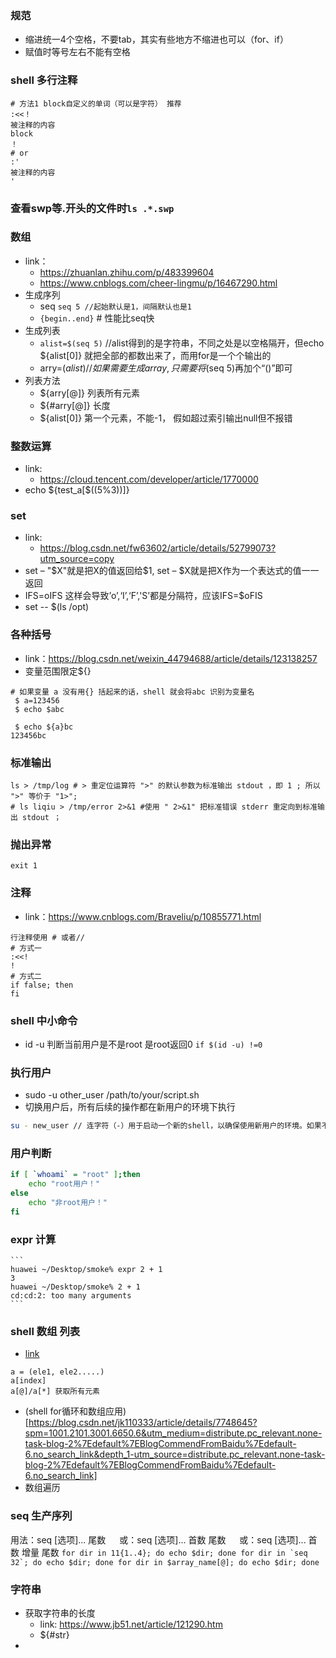 ### 规范
- 缩进统一4个空格，不要tab，其实有些地方不缩进也可以（for、if）
- 赋值时等号左右不能有空格
### shell 多行注释
   ```shell
   # 方法1 block自定义的单词（可以是字符） 推荐
   :<<！
   被注释的内容
   block
   ！
   # or
   :'
   被注释的内容
   '
   ```
### 查看swp等.开头的文件时`ls .*.swp`
### 数组
- link：
  - https://zhuanlan.zhihu.com/p/483399604
  - https://www.cnblogs.com/cheer-lingmu/p/16467290.html
- 生成序列
  - seq `seq 5 //起始默认是1，间隔默认也是1`
  - `{begin..end}` # 性能比seq快
- 生成列表
  - `alist=$(seq 5)` //alist得到的是字符串，不同之处是以空格隔开，但echo ${alist[0]} 就把全部的都数出来了，而用for是一个个输出的
  - arry=($alist) //如果需要生成array,只需要将$(seq 5)再加个“()”即可
- 列表方法
  - ${arry[@]} 列表所有元素
  - ${#arry[@]} 长度
  - ${alist[0]} 第一个元素，不能-1， 假如超过索引输出null但不报错
### 整数运算
- link:
  - https://cloud.tencent.com/developer/article/1770000
- echo ${test_a[$((5%3))]}
### set
- link:
  - https://blog.csdn.net/fw63602/article/details/52799073?utm_source=copy
- set – "$X"就是把X的值返回给$1, set – $X就是把X作为一个表达式的值一一返回
- IFS=oIFS 这样会导致’o’,‘I’,‘F’,'S’都是分隔符，应该IFS=$oFIS 
- set -- $(ls /opt)
### 各种括号
- link：https://blog.csdn.net/weixin_44794688/article/details/123138257
- 变量范围限定${}
```
# 如果变量 a 没有用{} 括起来的话，shell 就会将abc 识别为变量名
 $ a=123456
 $ echo $abc

 $ echo ${a}bc
123456bc
```
### 标准输出
```
ls > /tmp/log # > 重定位运算符 ">" 的默认参数为标准输出 stdout ，即 1 ; 所以 ">" 等价于 "1>";
# ls liqiu > /tmp/error 2>&1 #使用 " 2>&1" 把标准错误 stderr 重定向到标准输出 stdout ；
```
### 抛出异常
```
exit 1
```
### 注释
   - link：https://www.cnblogs.com/Braveliu/p/10855771.html
```
行注释使用 # 或者//
# 方式一
:<<!
!
# 方式二
if false; then
fi
```
### shell 中小命令
   - id -u 判断当前用户是不是root 是root返回0 `if $(id -u) !=0`
### 执行用户
- sudo -u other_user /path/to/your/script.sh
- 切换用户后，所有后续的操作都在新用户的环境下执行
```sh
su - new_user // 连字符（-）用于启动一个新的shell，以确保使用新用户的环境。如果不使用连字符，它将保留在当前shell，但切换为新用户。

```
### 用户判断
```sh
if [ `whoami` = "root" ];then
	echo "root用户！"
else
	echo "非root用户！"
fi
```
### expr 计算
    ```
    huawei ~/Desktop/smoke% expr 2 + 1
    3
    huawei ~/Desktop/smoke% 2 + 1     
    cd:cd:2: too many arguments
    ```
### shell 数组 列表
   - [link](https://www.runoob.com/linux/linux-shell-array.html)
   ```shell 
   a = (ele1, ele2.....)
   a[index]
   a[@]/a[*] 获取所有元素
   ```
   - (shell for循环和数组应用)[https://blog.csdn.net/jk110333/article/details/7748645?spm=1001.2101.3001.6650.6&utm_medium=distribute.pc_relevant.none-task-blog-2%7Edefault%7EBlogCommendFromBaidu%7Edefault-6.no_search_link&depth_1-utm_source=distribute.pc_relevant.none-task-blog-2%7Edefault%7EBlogCommendFromBaidu%7Edefault-6.no_search_link]
   - 数组遍历
### seq 生产序列
   用法：seq [选项]... 尾数
　      或：seq [选项]... 首数 尾数
　      或：seq [选项]... 首数 增量 尾数
    ```
    for dir in 11{1..4}; do echo $dir; done
    for dir in `seq 32`; do echo $dir; done
    for dir in $array_name[@]; do echo $dir; done
    ```
### 字符串
   - 获取字符串的长度
     - link: https://www.jb51.net/article/121290.htm
     - ${#str}
   - 